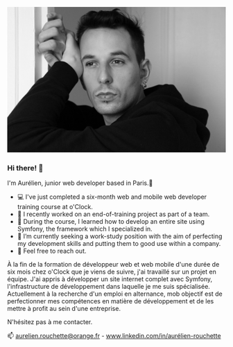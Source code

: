 ![Cover](https://github.com/AurelienROUCHETTE/AurelienROUCHETTE/blob/main/img/cover.JPG)

### Hi there! 👋

I'm Aurélien, junior web developer based in Paris.🗽

- 💻 I've just completed a six-month web and mobile web developer training course at o'Clock.
- 🔭 I recently worked on an end-of-training project as part of a team.
- 🌱 During the course, I learned how to develop an entire site using Symfony, the framework which I specialized in.
- 🤔 I’m currently seeking a work-study position with the aim of perfecting my development skills and putting them to good use within a company. 
- 💬 Feel free to reach out.

À la fin de la formation de développeur web et web mobile d'une durée de six mois chez o'Clock que je viens de suivre, j'ai travaillé sur un projet en équipe.
J'ai appris à développer un site internet complet avec Symfony, l'infrastructure de développement dans laquelle je me suis spécialisée. 
Actuellement à la recherche d'un emploi en alternance, mob objectif est de perfectionner mes compétences en matière de développement et de les mettre à profit au sein d'une entreprise.

N'hésitez pas à me contacter. 

📫 aurelien.rouchette@orange.fr - www.linkedin.com/in/aurélien-rouchette
